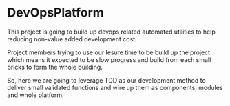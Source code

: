 # DevOpsPlatform
This project is going to build up devops related automated utilities to help reducing non-value added development cost.

Project members trying to use our lesure time to be build up the project which means it expected to be slow progress and build from each small bricks to form the whole building.

So, here we are going to leverage TDD as our development method to deliver small validated functions and wire up them as components, modules and whole platform.
